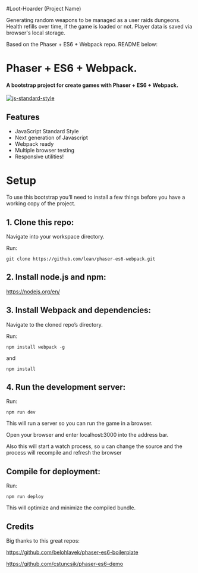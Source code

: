 #Loot-Hoarder (Project Name)

Generating random weapons to be managed as a user raids dungeons. Health refills over time, if the game is loaded or not. Player data is saved via browser's local storage.


Based on the Phaser + ES6 + Webpack repo. README below:

# Phaser + ES6 + Webpack.

#### A bootstrap project for create games with Phaser + ES6 + Webpack.

[![js-standard-style](https://cdn.rawgit.com/feross/standard/master/badge.svg)](https://github.com/feross/standard)

## Features
- JavaScript Standard Style
- Next generation of Javascript
- Webpack ready
- Multiple browser testing
- Responsive utilities!


# Setup
To use this bootstrap you’ll need to install a few things before you have a working copy of the project.

## 1. Clone this repo:

Navigate into your workspace directory.

Run:

```git clone https://github.com/lean/phaser-es6-webpack.git```

## 2. Install node.js and npm:

https://nodejs.org/en/


## 3. Install Webpack and dependencies:

Navigate to the cloned repo’s directory.

Run:

```npm install webpack -g```

and

```npm install```

## 4. Run the development server:

Run:

```npm run dev```

This will run a server so you can run the game in a browser.

Open your browser and enter localhost:3000 into the address bar.

Also this will start a watch process, so u can change the source and the process will recompile and refresh the browser


## Compile for deployment:

Run:

```npm run deploy```

This will optimize and minimize the compiled bundle.

## Credits
Big thanks to this great repos:

https://github.com/belohlavek/phaser-es6-boilerplate

https://github.com/cstuncsik/phaser-es6-demo

